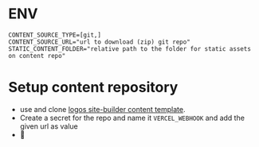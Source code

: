 # ENV
```dotenv
CONTENT_SOURCE_TYPE=[git,]
CONTENT_SOURCE_URL="url to download (zip) git repo"
STATIC_CONTENT_FOLDER="relative path to the folder for static assets on content repo"
```

# Setup content repository
- use and clone [logos site-builder content template](https://github.com/acid-info/logos-sb-content-repo-template). 
- Create a secret for the repo and name it `VERCEL_WEBHOOK` and add the given url as value
- 🥳

